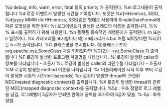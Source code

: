  %p  debug, info, warn, error, fatal 등의 priority 가 출력된다.
	 %m  로그내용이 출력됩니다
	 %d  로깅 이벤트가 발생한 시간을 기록합니다.
	   포맷은 %d{HH:mm:ss, SSS}, %d{yyyy MMM dd HH:mm:ss, SSS}같은 형태로 사용하며 SimpleDateFormat에 따른 포맷팅을 하면 된다
	 %t  로그이벤트가 발생된 쓰레드의 이름을 출력합니다.
	 %%  % 표시를 출력하기 위해 사용한다.
	 %n  플랫폼 종속적인 개행문자가 출력된다. rn 또는 n 일것이다.
	 %c  카테고리를 표시합니다
	   예) 카테고리가 a.b.c 처럼 되어있다면 %c{2}는 b.c가 출력됩니다.
	 %C  클래스명을 포시합니다.
	   예)클래스구조가 org.apache.xyz.SomeClass 처럼 되어있다면 %C{2}는 xyz.SomeClass 가 출력됩니다
	 %F  로깅이 발생한 프로그램 파일명을 나타냅니다.
	 %l  로깅이 발생한 caller의 정보를 나타냅니다 - 호출자
	 %L  로깅이 발생한 caller의 라인수를 나타냅니다 - 호출자
	 %M  로깅이 발생한 method 이름을 나타냅니다.
	 %r  어플리케이션 시작 이후 부터 로깅이 발생한 시점의 시간(milliseconds)
	 %x  로깅이 발생한 thread와 관련된 NDC(nested diagnostic context)를 출력합니다.
	 %X  로깅이 발생한 thread와 관련된 MDC(mapped diagnostic context)를 출력합니다.
	 %5p : 우측 정렬로 로그 레벨을 남김. 로그레벨이 5글자가 안되면 왼쪽에 공백을 추가하여 5글자 맞춤.
	 %-5p : 좌측 정렬.

